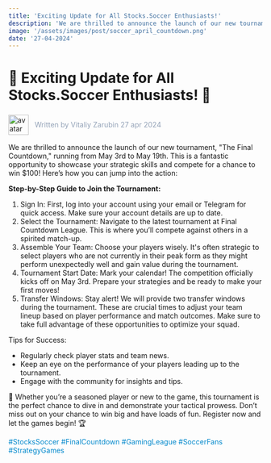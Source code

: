 ```yaml
---
title: 'Exciting Update for All Stocks.Soccer Enthusiasts!'
description: 'We are thrilled to announce the launch of our new tournament, "The Final Countdown," running from May 3rd to May 19th. This is a fantastic opportunity to showcase your strategic skills and compete for a chance to win $100! Here’s how you can jump into the action:'
image: '/assets/images/post/soccer_april_countdown.png'
date: '27-04-2024'
---
```


# 🚨 Exciting Update for All Stocks.Soccer Enthusiasts! 🚨

<div style="display: flex; align-items: center; gap:12px">
<img src="/assets/images/author/avatar.png" alt="avatar" style="width:40px; height:auto; display:inlinee border-radius:100%" /> <p style="color:#94a3b8; ">Written by Vitaliy Zarubin 27 apr 2024</p>
</div>

We are thrilled to announce the launch of our new tournament, "The Final Countdown," running from May 3rd to May 19th. This is a fantastic opportunity to showcase your strategic skills and compete for a chance to win $100! Here’s how you can jump into the action:

**Step-by-Step Guide to Join the Tournament:**

1. Sign In: First, log into your account using your email or Telegram for quick access. Make sure your account details are up to date.
2. Select the Tournament: Navigate to the latest tournament at Final Countdown League. This is where you’ll compete against others in a spirited match-up.
3. Assemble Your Team: Choose your players wisely. It's often strategic to select players who are not currently in their peak form as they might perform unexpectedly well and gain value during the tournament.
4. Tournament Start Date: Mark your calendar! The competition officially kicks off on May 3rd. Prepare your strategies and be ready to make your first moves!
5. Transfer Windows: Stay alert! We will provide two transfer windows during the tournament. These are crucial times to adjust your team lineup based on player performance and match outcomes. Make sure to take full advantage of these opportunities to optimize your squad.

Tips for Success:

- Regularly check player stats and team news.
- Keep an eye on the performance of your players leading up to the tournament.
- Engage with the community for insights and tips.

🌟 Whether you’re a seasoned player or new to the game, this tournament is the perfect chance to dive in and demonstrate your tactical prowess. Don’t miss out on your chance to win big and have loads of fun. Register now and let the games begin! 🏆

<font color='#0088cc'>\#StocksSoccer \#FinalCountdown \#GamingLeague \#SoccerFans \#StrategyGames</font>
